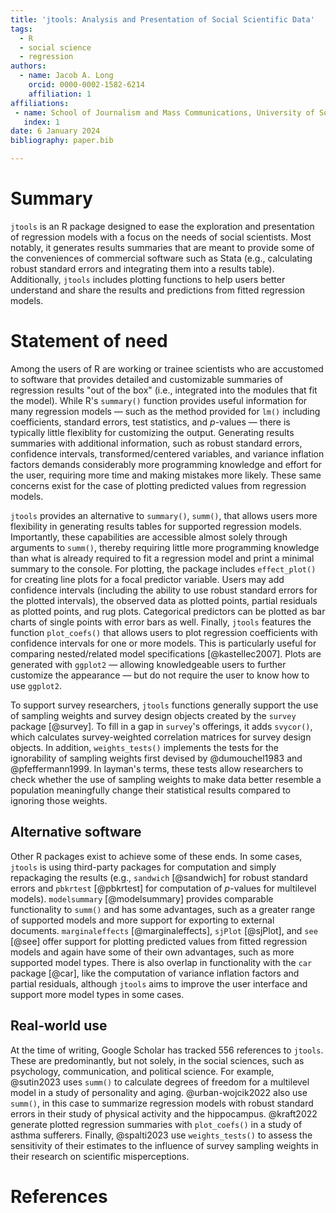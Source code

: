 ```yaml
---
title: 'jtools: Analysis and Presentation of Social Scientific Data'
tags:
  - R
  - social science
  - regression
authors:
  - name: Jacob A. Long
    orcid: 0000-0002-1582-6214
    affiliation: 1
affiliations:
 - name: School of Journalism and Mass Communications, University of South Carolina, USA
   index: 1
date: 6 January 2024
bibliography: paper.bib

---
```


# Summary

`jtools` is an R package designed to ease the exploration and
presentation of regression models with a focus on the needs of social scientists.
Most notably, it generates results summaries that are meant to provide some
of the conveniences of commercial software such as Stata (e.g., calculating
robust standard errors and integrating them into a results table).
Additionally, `jtools` includes plotting functions to help users better 
understand and share the results and predictions from fitted regression models.

# Statement of need

Among the users of R are working or trainee scientists who are accustomed to
software that provides detailed and customizable summaries of regression results
"out of the box" (i.e., integrated into the modules that fit the model). While
R's `summary()` function provides useful information for many regression 
models — such as the method provided for `lm()` including coefficients, 
standard errors, test statistics, and *p*-values — there is typically little
flexiblity for customizing the output. Generating results summaries with 
additional information, such as robust standard errors, confidence intervals,
transformed/centered variables, and variance inflation factors demands 
considerably more programming knowledge and effort for the user, requiring more
time and making mistakes more likely. These same concerns exist for the case of
plotting predicted values from regression models.

`jtools` provides an alternative to `summary()`, `summ()`, that allows users
more flexibility in generating results tables for supported regression models.
Importantly, these capabilities are accessible almost solely through
arguments to `summ()`, thereby requiring little more programming knowledge
than what is already required to fit a regression model and print a minimal 
summary to the console. For plotting, the package includes `effect_plot()`
for creating line plots for a focal predictor variable. Users may add 
confidence intervals (including the ability to use robust standard errors for
the plotted intervals), the observed data as plotted points, partial residuals
as plotted points, and rug plots. Categorical predictors can be plotted as 
bar charts of single points with error bars as well. Finally, `jtools` features
the function `plot_coefs()` that allows users to plot regression coefficients
with confidence intervals for one or more models. This is particularly useful
for comparing nested/related model specifications [@kastellec2007]. 
Plots are generated with 
`ggplot2` — allowing knowledgeable users to further customize the appearance —
but do not require the user to know how to use `ggplot2`.

To support survey researchers, `jtools` functions generally support the use of
sampling weights and survey design objects created by the `survey` package 
[@survey]. To fill in a gap in `survey`'s offerings, it adds `svycor()`, which
calculates survey-weighted correlation matrices for survey design objects. 
In addition, `weights_tests()` implements the tests for the ignorability of 
sampling weights first devised by @dumouchel1983 and @pfeffermann1999. 
In layman's terms, these tests allow researchers to check whether the use of
sampling weights to make data better resemble a population meaningfully change
their statistical results compared to ignoring those weights.

## Alternative software

Other R packages exist to achieve some of these ends. In some cases, `jtools`
is using third-party packages for computation and simply repackaging the results
(e.g., `sandwich` \[@sandwich\] for robust standard errors and `pbkrtest` 
\[@pbkrtest\] for computation of 
*p*-values for multilevel models). `modelsummary` [@modelsummary] provides 
comparable functionality to `summ()` and has some advantages, such as a 
greater range
of supported models and more support for exporting to external documents. 
`marginaleffects` [@marginaleffects], `sjPlot` [@sjPlot], and `see` [@see] 
offer support for plotting predicted 
values from fitted regression models and again have some of their own 
advantages, such as more supported model types. There is also overlap in 
functionality with the `car` package [@car], like the computation of variance 
inflation factors and partial residuals, although `jtools` aims to improve
the user interface and support more model types in some cases.

## Real-world use

At the time of writing, Google Scholar has tracked 556 references to `jtools`.
These are predominantly, but not solely, in the social sciences, such as 
psychology, communication, and political science. For example, @sutin2023 
uses `summ()` to calculate degrees of freedom for a multilevel model in a 
study of personality and aging. @urban-wojcik2022 also use `summ()`, in this
case to summarize regression models with robust standard errors in their study
of physical activity and the hippocampus. @kraft2022 generate plotted regression
summaries with `plot_coefs()` in a study of asthma sufferers.
Finally, @spalti2023 use `weights_tests()` to 
assess the sensitivity of their estimates to the influence of survey sampling
weights in their research on scientific misperceptions.

# References